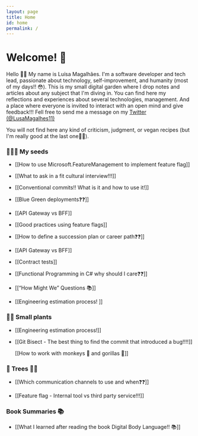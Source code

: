 ```yaml
---
layout: page
title: Home
id: home
permalink: /
---
```


# Welcome! 🌱

Hello 🤗👋
My name is Luísa Magalhães.  I'm a software developer and tech lead, passionate about technology, self-improvement, and humanity (most of my days!! 😳).
This is my small digital garden where I drop notes and articles about any subject that I'm diving in. 
You can find here my reflections and experiences about several technologies, management. And a place where everyone is invited to interact with an open mind and give feedback!!! 
Fell free to send me a message on my [Twitter (@LusaMagalhes11)](https://twitter.com/LusaMagalhes11)

You will not find here any kind of criticism, judgment, or vegan recipes (but I'm really good at the last one🧆🧆).  


### 🌱🌱🌱 My seeds
- [[How to use Microsoft.FeatureManagement to implement feature flag]]

- [[What to ask in a fit cultural interview!!!]]

- [[Conventional commits!! What is it and how to use it!]]

- [[Blue Green deployments❓❓]]

- [[API Gateway vs BFF]]

- [[Good practices using feature flags]]

- [[How to define a succession plan or career path❓❓]]

- [[API Gateway vs BFF]]

- [[Contract tests]]

- [[Functional Programming in C# why should I care❓❓]]
  
- [[“How Might We” Questions 📚]]
  
- [[Engineering estimation process! ]]


### 🌾🌾 Small plants

- [[Engineering estimation process!]]

- [[Git Bisect - The best thing to find the commit that introduced a bug!!!!]]

  [[How to work with monkeys 🐒 and gorillas 🦍]]

### 🌳 Trees 🌳🌴

- [[Which communication channels to use and when❓❓]]

- [[Feature flag - Internal tool vs third party service!!!]] 

### Book Summaries 📚

- [[What I learned after reading the book Digital Body Language!! 📚]] 

<style>
  .wrapper {
    max-width: 46em;
  }
</style>
